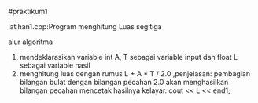 #praktikum1

latihan1.cpp:Program menghitung Luas segitiga

alur algoritma

1. mendeklarasikan variable int A, T sebagai variable input dan float L sebagai variable hasil
2. menghitung luas dengan rumus L + A * T / 2.0 ,penjelasan: pembagian bilangan bulat dengan bilangan pecahan 2.0 akan menghasilkan bilangan pecahan
mencetak hasilnya kelayar. cout << L << end1;
